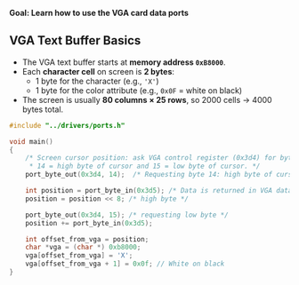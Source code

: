 **Goal: Learn how to use the VGA card data ports**

## VGA Text Buffer Basics

- The VGA text buffer starts at **memory address `0xB8000`**.
- Each **character cell** on screen is **2 bytes**:
    - 1 byte for the character (e.g., `'X'`)
    - 1 byte for the color attribute (e.g., `0x0F` = white on black)
- The screen is usually **80 columns × 25 rows**, so 2000 cells → 4000 bytes total.


```c
#include "../drivers/ports.h"

void main() 
{
	/* Screen cursor position: ask VGA control register (0x3d4) for bytes
     * 14 = high byte of cursor and 15 = low byte of cursor. */
	port_byte_out(0x3d4, 14);  /* Requesting byte 14: high byte of cursor pos */

	int position = port_byte_in(0x3d5); /* Data is returned in VGA data register (0x3d5) */
	position = position << 8; /* high byte */

	port_byte_out(0x3d4, 15); /* requesting low byte */
	position += port_byte_in(0x3d5);

	int offset_from_vga = position;
	char *vga = (char *) 0xb8000;
	vga[offset_from_vga] = 'X';
	vga[offset_from_vga + 1] = 0x0f; // White on black
}
```